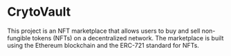 # CrytoVault

This project is an NFT marketplace that allows users to buy and sell non-fungible tokens (NFTs) on a decentralized network. The marketplace is built using the Ethereum blockchain and the ERC-721 standard for NFTs.
